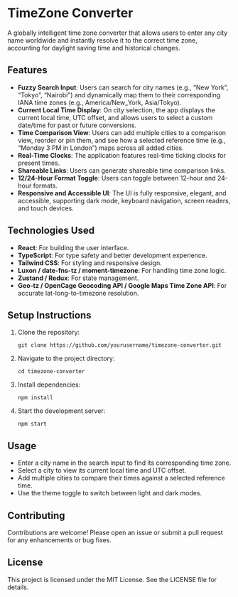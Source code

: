 # TimeZone Converter

A globally intelligent time zone converter that allows users to enter any city name worldwide and instantly resolve it to the correct time zone, accounting for daylight saving time and historical changes.

## Features

- **Fuzzy Search Input**: Users can search for city names (e.g., “New York”, “Tokyo”, “Nairobi”) and dynamically map them to their corresponding IANA time zones (e.g., America/New_York, Asia/Tokyo).
- **Current Local Time Display**: On city selection, the app displays the current local time, UTC offset, and allows users to select a custom date/time for past or future conversions.
- **Time Comparison View**: Users can add multiple cities to a comparison view, reorder or pin them, and see how a selected reference time (e.g., “Monday 3 PM in London”) maps across all added cities.
- **Real-Time Clocks**: The application features real-time ticking clocks for present times.
- **Shareable Links**: Users can generate shareable time comparison links.
- **12/24-Hour Format Toggle**: Users can toggle between 12-hour and 24-hour formats.
- **Responsive and Accessible UI**: The UI is fully responsive, elegant, and accessible, supporting dark mode, keyboard navigation, screen readers, and touch devices.

## Technologies Used

- **React**: For building the user interface.
- **TypeScript**: For type safety and better development experience.
- **Tailwind CSS**: For styling and responsive design.
- **Luxon / date-fns-tz / moment-timezone**: For handling time zone logic.
- **Zustand / Redux**: For state management.
- **Geo-tz / OpenCage Geocoding API / Google Maps Time Zone API**: For accurate lat-long-to-timezone resolution.

## Setup Instructions

1. Clone the repository:
   ```
   git clone https://github.com/yourusername/timezone-converter.git
   ```
2. Navigate to the project directory:
   ```
   cd timezone-converter
   ```
3. Install dependencies:
   ```
   npm install
   ```
4. Start the development server:
   ```
   npm start
   ```

## Usage

- Enter a city name in the search input to find its corresponding time zone.
- Select a city to view its current local time and UTC offset.
- Add multiple cities to compare their times against a selected reference time.
- Use the theme toggle to switch between light and dark modes.

## Contributing

Contributions are welcome! Please open an issue or submit a pull request for any enhancements or bug fixes.

## License

This project is licensed under the MIT License. See the LICENSE file for details.